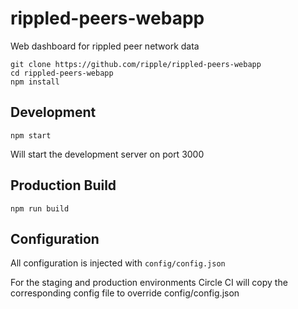 # rippled-peers-webapp
Web dashboard for rippled peer network data

````
git clone https://github.com/ripple/rippled-peers-webapp
cd rippled-peers-webapp
npm install
````

## Development

````
npm start
````

Will start the development server on port 3000

## Production Build
````
npm run build
````

## Configuration

All configuration is injected with `config/config.json`

For the staging and production environments Circle CI will copy
the corresponding config file to override config/config.json


